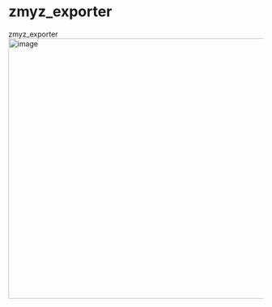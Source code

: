 # zmyz_exporter
zmyz_exporter
<img width="1475" height="514" alt="image" src="https://github.com/user-attachments/assets/e9dfe463-8328-4ecf-bdbd-06b3a54f4207" />
